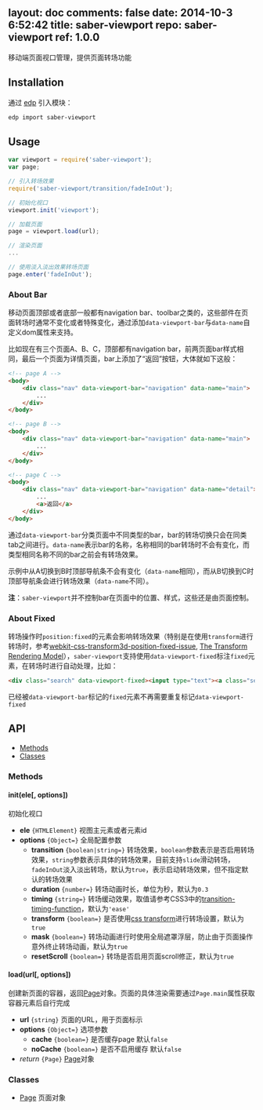 layout: doc
comments: false
date: 2014-10-3 6:52:42
title: saber-viewport
repo: saber-viewport
ref: 1.0.0
---

移动端页面视口管理，提供页面转场功能

## Installation

通过 [edp](https://github.com/ecomfe/edp) 引入模块：

```sh
edp import saber-viewport
```

## Usage

```js
var viewport = require('saber-viewport');
var page;

// 引入转场效果
require('saber-viewport/transition/fadeInOut');

// 初始化视口
viewport.init('viewport');

// 加载页面
page = viewport.load(url);

// 渲染页面
...

// 使用淡入淡出效果转场页面
page.enter('fadeInOut');
```

### About Bar

移动页面顶部或者底部一般都有navigation bar、toolbar之类的，这些部件在页面转场时通常不变化或者特殊变化，通过添加`data-viewport-bar`与`data-name`自定义dom属性来支持。

比如现在有三个页面A、B、C，顶部都有navigation bar，前两页面bar样式相同，最后一个页面为详情页面，bar上添加了“返回”按钮，大体就如下这般：

```html
<!-- page A -->
<body>
    <div class="nav" data-viewport-bar="navigation" data-name="main">
        ...
    </div>
</body>

<!-- page B -->
<body>
    <div class="nav" data-viewport-bar="navigation" data-name="main">
        ...
    </div>
</body>

<!-- page C -->
<body>
    <div class="nav" data-viewport-bar="navigation" data-name="detail">
        ...
        <a>返回</a>
    </div>
</body>
```

通过`data-viewport-bar`分类页面中不同类型的bar，bar的转场切换只会在同类tab之间进行。`data-name`表示bar的名称，名称相同的bar转场时不会有变化，而类型相同名称不同的bar之前会有转场效果。

示例中从A切换到B时顶部导航条不会有变化（`data-name`相同），而从B切换到C时顶部导航条会进行转场效果（`data-name`不同）。

__注__：`saber-viewport`并不控制bar在页面中的位置、样式，这些还是由页面控制。

### About Fixed

转场操作时`position:fixed`的元素会影响转场效果（特别是在使用`transform`进行转场时，参考[webkit-css-transform3d-position-fixed-issue](http://stackoverflow.com/questions/15194313/webkit-css-transform3d-position-fixed-issue), [The Transform Rendering Model](http://www.w3.org/TR/css3-transforms/#transform-rendering)），`saber-viewport`支持使用`data-viewport-fixed`标注`fixed`元素，在转场时进行自动处理，比如：

```html
<div class="search" data-viewport-fixed><input type="text"><a class="search-btn">Search</a></div>
```

已经被`data-viewport-bar`标记的`fixed`元素不再需要重复标记`data-viewport-fixed`


## API

* [Methods](#methods)
* [Classes](#classes)

### Methods

#### init(ele[, options])

初始化视口

* **ele** `{HTMLElement}` 视图主元素或者元素id
* **options** `{Object=}` 全局配置参数
    * **transition** `{boolean|string=}` 转场效果，`boolean`参数表示是否启用转场效果，`string`参数表示具体的转场效果，目前支持`slide`滑动转场，`fadeInOut`淡入淡出转场，默认为`true`，表示启动转场效果，但不指定默认的转场效果
    * **duration** `{number=}` 转场动画时长，单位为秒，默认为`0.3`
    * **timing** `{string=}` 转场缓动效果，取值请参考CSS3中的[transition-timing-function](http://www.w3.org/TR/css3-transitions/#transition-timing-function-property)，默认为`'ease'`
    * **transform** `{boolean=}` 是否使用[css transform](http://www.w3.org/TR/css-transforms/)进行转场设置，默认为`true`
    * **mask** `{boolean=}` 转场动画进行时使用全局遮罩浮层，防止由于页面操作意外终止转场动画，默认为`true`
    * **resetScroll** `{boolean=}` 转场是否启用页面scroll修正，默认为`true`

#### load(url[, options])

创建新页面的容器，返回[Page](doc/page.html)对象。页面的具体渲染需要通过`Page.main`属性获取容器元素后自行完成

* **url** `{string}` 页面的URL，用于页面标示
* **options** `{Object=}` 选项参数
    * **cache** `{boolean=}` 是否缓存page 默认`false`
    * **noCache** `{boolean=}` 是否不启用缓存 默认`false`
* _return_ `{Page}` [Page](doc/page.html)对象

### Classes

* [Page](doc/page.html) 页面对象